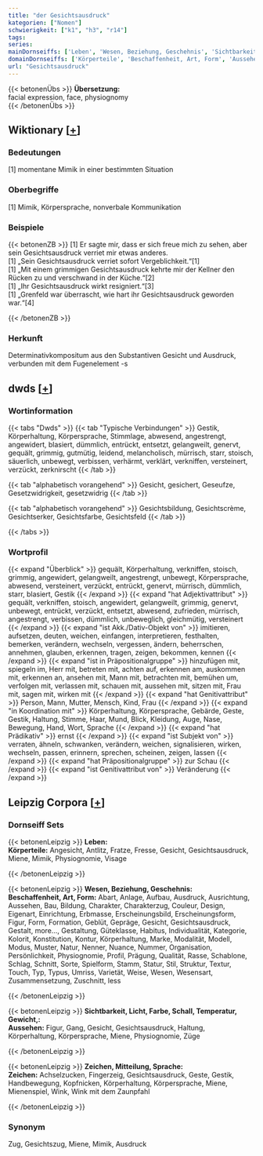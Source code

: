 ```yaml
---
title: "der Gesichtsausdruck"
kategorien: ["Nomen"]
schwierigkeit: ["k1", "h3", "r14"]
tags:
series:
mainDornseiffs: ['Leben', 'Wesen, Beziehung, Geschehnis', 'Sichtbarkeit, Licht, Farbe, Schall, Temperatur, Gewicht,', 'Zeichen, Mitteilung, Sprache']
domainDornseiffs: ['Körperteile', 'Beschaffenheit, Art, Form', 'Aussehen', 'Zeichen']
url: "Gesichtsausdruck"
---
```


{{< betonenÜbs >}}
**Übersetzung:**  
facial expression, face, physiognomy  
{{< /betonenÜbs >}}

## Wiktionary [[+](https://de.wiktionary.org/wiki/Gesichtsausdruck)]

### Bedeutungen
[1] momentane Mimik in einer bestimmten Situation  

### Oberbegriffe
[1] Mimik, Körpersprache, nonverbale Kommunikation  

### Beispiele
{{< betonenZB >}}
[1] Er sagte mir, dass er sich freue mich zu sehen, aber sein Gesichtsausdruck verriet mir etwas anderes.  
[1] „Sein Gesichtsausdruck verriet sofort Vergeblichkeit.“[1]  
[1] „Mit einem grimmigen Gesichtsausdruck kehrte mir der Kellner den Rücken zu und verschwand in der Küche.“[2]  
[1] „Ihr Gesichtsausdruck wirkt resigniert.“[3]  
[1] „Grenfeld war überrascht, wie hart ihr Gesichtsausdruck geworden war.“[4]  

{{< /betonenZB >}}
### Herkunft
Determinativkompositum aus den Substantiven Gesicht und Ausdruck, verbunden mit dem Fugenelement -s  



## dwds [[+](https://www.dwds.de/wb/Gesichtsausdruck)]

### Wortinformation
{{< tabs "Dwds" >}}
{{< tab "Typische Verbindungen" >}}
Gestik, Körperhaltung, Körpersprache, Stimmlage, abwesend, angestrengt, angewidert, blasiert, dümmlich, entrückt, entsetzt, gelangweilt, genervt, gequält, grimmig, gutmütig, leidend, melancholisch, mürrisch, starr, stoisch, säuerlich, unbewegt, verbissen, verhärmt, verklärt, verkniffen, versteinert, verzückt, zerknirscht
{{< /tab >}}

{{< tab "alphabetisch vorangehend" >}}
Gesicht, gesichert, Geseufze, Gesetzwidrigkeit, gesetzwidrig
{{< /tab >}}

{{< tab "alphabetisch vorangehend" >}}
Gesichtsbildung, Gesichtscrème, Gesichtserker, Gesichtsfarbe, Gesichtsfeld
{{< /tab >}}

{{< /tabs >}}

### Wortprofil
{{< expand "Überblick" >}} gequält, Körperhaltung, verkniffen, stoisch, grimmig, angewidert, gelangweilt, angestrengt, unbewegt, Körpersprache, abwesend, versteinert, verzückt, entrückt, genervt, mürrisch, dümmlich, starr, blasiert, Gestik {{< /expand >}}
{{< expand "hat Adjektivattribut" >}} gequält, verkniffen, stoisch, angewidert, gelangweilt, grimmig, genervt, unbewegt, entrückt, verzückt, entsetzt, abwesend, zufrieden, mürrisch, angestrengt, verbissen, dümmlich, unbeweglich, gleichmütig, versteinert {{< /expand >}}
{{< expand "ist Akk./Dativ-Objekt von" >}} imitieren, aufsetzen, deuten, weichen, einfangen, interpretieren, festhalten, bemerken, verändern, wechseln, vergessen, ändern, beherrschen, annehmen, glauben, erkennen, tragen, zeigen, bekommen, kennen {{< /expand >}}
{{< expand "ist in Präpositionalgruppe" >}} hinzufügen mit, spiegeln im, Herr mit, betreten mit, achten auf, erkennen am, auskommen mit, erkennen an, ansehen mit, Mann mit, betrachten mit, bemühen um, verfolgen mit, verlassen mit, schauen mit, aussehen mit, sitzen mit, Frau mit, sagen mit, wirken mit {{< /expand >}}
{{< expand "hat Genitivattribut" >}} Person, Mann, Mutter, Mensch, Kind, Frau {{< /expand >}}
{{< expand "in Koordination mit" >}} Körperhaltung, Körpersprache, Gebärde, Geste, Gestik, Haltung, Stimme, Haar, Mund, Blick, Kleidung, Auge, Nase, Bewegung, Hand, Wort, Sprache {{< /expand >}}
{{< expand "hat Prädikativ" >}} ernst {{< /expand >}}
{{< expand "ist Subjekt von" >}} verraten, ähneln, schwanken, verändern, weichen, signalisieren, wirken, wechseln, passen, erinnern, sprechen, scheinen, zeigen, lassen {{< /expand >}}
{{< expand "hat Präpositionalgruppe" >}} zur Schau {{< /expand >}}
{{< expand "ist Genitivattribut von" >}} Veränderung {{< /expand >}}

## Leipzig Corpora [[+](https://corpora.uni-leipzig.de/en/res?word=Gesichtsausdruck&corpusId=deu_newscrawl-public_2018)]

### Dornseiff Sets
{{< betonenLeipzig >}}
**Leben:**  
**Körperteile:** Angesicht, Antlitz, Fratze, Fresse, Gesicht, Gesichtsausdruck, Miene, Mimik, Physiognomie, Visage  

{{< /betonenLeipzig >}}


{{< betonenLeipzig >}}
**Wesen, Beziehung, Geschehnis:**  
**Beschaffenheit, Art, Form:** Abart, Anlage, Aufbau, Ausdruck, Ausrichtung, Aussehen, Bau, Bildung, Charakter, Charakterzug, Couleur, Design, Eigenart, Einrichtung, Erbmasse, Erscheinungsbild, Erscheinungsform, Figur, Form, Formation, Geblüt, Gepräge, Gesicht, Gesichtsausdruck, Gestalt, more..., Gestaltung, Güteklasse, Habitus, Individualität, Kategorie, Kolorit, Konstitution, Kontur, Körperhaltung, Marke, Modalität, Modell, Modus, Muster, Natur, Nenner, Nuance, Nummer, Organisation, Persönlichkeit, Physiognomie, Profil, Prägung, Qualität, Rasse, Schablone, Schlag, Schnitt, Sorte, Spielform, Stamm, Statur, Stil, Struktur, Textur, Touch, Typ, Typus, Umriss, Varietät, Weise, Wesen, Wesensart, Zusammensetzung, Zuschnitt, less  

{{< /betonenLeipzig >}}


{{< betonenLeipzig >}}
**Sichtbarkeit, Licht, Farbe, Schall, Temperatur, Gewicht,:**  
**Aussehen:** Figur, Gang, Gesicht, Gesichtsausdruck, Haltung, Körperhaltung, Körpersprache, Miene, Physiognomie, Züge  

{{< /betonenLeipzig >}}


{{< betonenLeipzig >}}
**Zeichen, Mitteilung, Sprache:**  
**Zeichen:** Achselzucken, Fingerzeig, Gesichtsausdruck, Geste, Gestik, Handbewegung, Kopfnicken, Körperhaltung, Körpersprache, Miene, Mienenspiel, Wink, Wink mit dem Zaunpfahl  

{{< /betonenLeipzig >}}

### Synonym
Zug, Gesichtszug, Miene, Mimik, Ausdruck

